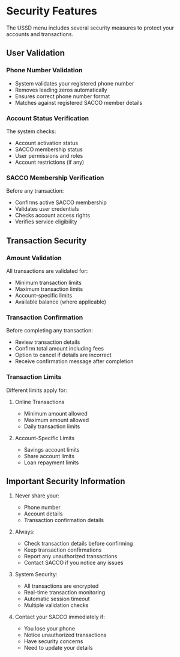 # Security Features

The USSD menu includes several security measures to protect your accounts and transactions.

## User Validation

### Phone Number Validation
- System validates your registered phone number
- Removes leading zeros automatically
- Ensures correct phone number format
- Matches against registered SACCO member details

### Account Status Verification
The system checks:
- Account activation status
- SACCO membership status
- User permissions and roles
- Account restrictions (if any)

### SACCO Membership Verification
Before any transaction:
- Confirms active SACCO membership
- Validates user credentials
- Checks account access rights
- Verifies service eligibility

## Transaction Security

### Amount Validation
All transactions are validated for:
- Minimum transaction limits
- Maximum transaction limits
- Account-specific limits
- Available balance (where applicable)

### Transaction Confirmation
Before completing any transaction:
- Review transaction details
- Confirm total amount including fees
- Option to cancel if details are incorrect
- Receive confirmation message after completion

### Transaction Limits
Different limits apply for:
1. Online Transactions
   - Minimum amount allowed
   - Maximum amount allowed
   - Daily transaction limits
   
2. Account-Specific Limits
   - Savings account limits
   - Share account limits
   - Loan repayment limits

## Important Security Information

1. Never share your:
   - Phone number
   - Account details
   - Transaction confirmation details

2. Always:
   - Check transaction details before confirming
   - Keep transaction confirmations
   - Report any unauthorized transactions
   - Contact SACCO if you notice any issues

3. System Security:
   - All transactions are encrypted
   - Real-time transaction monitoring
   - Automatic session timeout
   - Multiple validation checks

4. Contact your SACCO immediately if:
   - You lose your phone
   - Notice unauthorized transactions
   - Have security concerns
   - Need to update your details 